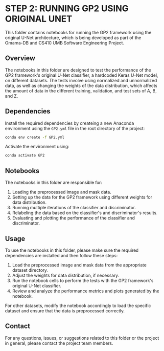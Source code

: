 # STEP 2: RUNNING GP2 USING ORIGINAL UNET

This folder contains notebooks for running the GP2 framework using the original U-Net architecture, 
which is being developed as part of the Omama-DB and CS410 UMB Software Engineering Project.

## Overview

The notebooks in this folder are designed to test the performance of the GP2 framework's original U-Net classifier, 
a hardcoded Keras U-Net model, on different datasets. The tests involve using normalized and unnormalized data, 
as well as changing the weights of the data distribution, which affects the amount of data in the different training, 
validation, and test sets of A, B, and Z.

## Dependencies

Install the required dependencies by createing a new Anaconda environment using the `GP2.yml` file
in the root directory of the project:
```bash
conda env create -f GP2.yml
```
Activate the environment using:
```bash
conda activate GP2
```

## Notebooks

The notebooks in this folder are responsible for:

1. Loading the preprocessed image and mask data.
2. Setting up the data for the GP2 framework using different weights for data distribution.
3. Running multiple iterations of the classifier and discriminator.
4. Relabeling the data based on the classifier's and discriminator's results.
5. Evaluating and plotting the performance of the classifier and discriminator.

## Usage

To use the notebooks in this folder, please make sure the required dependencies are installed and 
then follow these steps:

1. Load the preprocessed image and mask data from the appropriate dataset directory.
2. Adjust the weights for data distribution, if necessary.
3. Run the notebook cells to perform the tests with the GP2 framework's original U-Net classifier.
4. Review and analyze the performance metrics and plots generated by the notebook.

For other datasets, modify the notebook accordingly to load the specific dataset and ensure that the 
data is preprocessed correctly.

## Contact

For any questions, issues, or suggestions related to this folder or the project in general, please contact the project team members.
